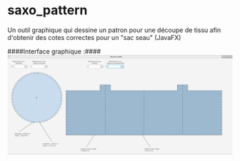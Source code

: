 # saxo_pattern
Un outil graphique qui dessine un patron pour une découpe de tissu afin d'obtenir des cotes correctes pour un "sac seau" (JavaFX)

####Interface graphique :####
![fenêtre principale](saxo_01.png)
